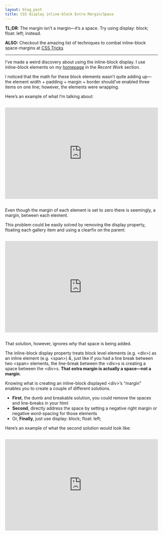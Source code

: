 ```yaml
---
layout: blog_post
title: CSS display inline-block Extra Margin/Space
---
```

**TL;DR**: The margin isn&#8217;t a margin&#8212;it&#8217;s a space. Try 
using display: block; float: left; instead. 

**ALSO:** Checkout the amazing list of techniques to combat inline-block 
space-margins at [CSS Tricks](http://css-tricks.com/fighting-the-space-between-inline-block-elements/ "Fighting the Space Between inline-block Elements")

<hr>

I&#8217;ve made a weird discovery about using the inline-block display. 
I use inline-block elements on my 
[homepage](http://www.tylercipriani.com, "Tyler Cipriani") 
in the _Recent Work_ section.

I noticed that the math for these block elements wasn&#8217;t quite adding 
up&#8212;the element width + padding + margin + border should&#8217;ve enabled
three items on one line; however, the elements were wrapping.

Here&#8217;s an example of what I&#8217;m talking about:
<iframe style="margin: 1em 0; width: 100%; height: 300px;" src="http://jsfiddle.net/thcipriani/r7egr/embedded/result,html,css/" allowfullscreen="allowfullscreen" frameborder="0"> </iframe>

Even though the margin of each element is set to zero there is seemingly, a margin, between each element.

This problem could be easily solved by removing the display property, floating each gallery item and using a clearfix on the parent:
<iframe style="margin: 1em 0; width: 100%; height: 300px;" src="http://jsfiddle.net/thcipriani/r7egr/2/embedded/result,html,css/" allowfullscreen="allowfullscreen" frameborder="0"> </iframe>

That solution, however, ignores <em>why</em> that space is being added.

The inline-block display property treats block level elements 
(e.g. &lt;div&gt;) as an inline element (e.g. &lt;span&gt;) <em>&amp;</em>,
just like if you had a line break between two &lt;span&gt; elements, the 
line-break between the &lt;div&gt;s is creating a space between the &lt;div&gt;s.
**That extra margin is actually a space&#8212;not a margin**.

Knowing what is creating an inline-block displayed &lt;div&gt;&#8217;s 
&#8220;margin&#8221; enables you to create a couple of different solutions.
* **First**, the dumb and breakable solution, you could remove the spaces 
and line-breaks in your html
* **Second**, directly address the space by setting a negative right margin or negative word-spacing for those elements
* Or, **Finally**, just use display: block; float: left;

Here&#8217;s an example of what the second solution would look like:
<iframe style="margin: 1em 0; width: 100%; height: 300px" src="http://jsfiddle.net/thcipriani/r7egr/3/embedded/result,html,css/" allowfullscreen="allowfullscreen" frameborder="0"> </iframe>
